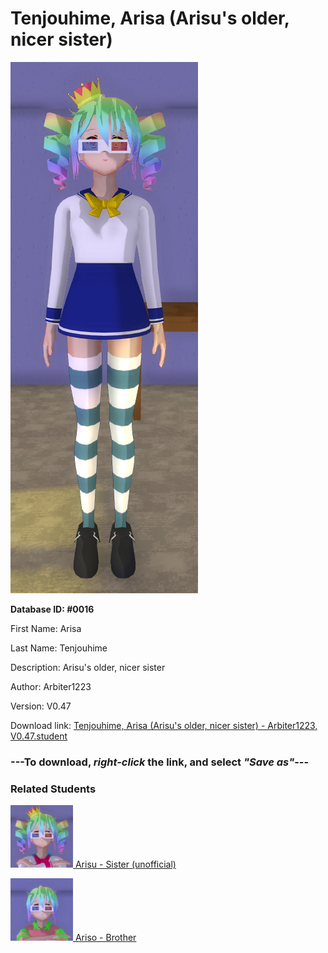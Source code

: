 # Tenjouhime, Arisa (Arisu's older, nicer sister)

<img src="Files/Images/Tenjouhime, Arisa (Arisu's older, nicer sister).png" title="Tenjouhime, Arisa (Arisu's older, nicer sister) - Arbiter1223, V0.47">

**Database ID: #0016**

First Name: Arisa

Last Name: Tenjouhime

Description: Arisu's older, nicer sister

Author: Arbiter1223

Version: V0.47

Download link: <a href="https://raw.githubusercontent.com/Arbiter1223/Daigaku-Gurashi-Custom-Students/master/Files/Studen%20Files/Tenjouhime%2C%20Arisa%20(Arisu's%20older%2C%20nicer%20sister)%20-%20Arbiter1223%2C%20V0.47.student">Tenjouhime, Arisa (Arisu's older, nicer sister) - Arbiter1223, V0.47.student</a>

### ---**To download, _right-click_ the link, and select _"Save as"_**---

### Related Students

<a href="Tenjouhime, Arisu (A very negative bully).md"><img src="Files/Thumbs/Tenjouhime, Arisu (A very negative bully).png" height="100" width="100" title="Tenjouhime, Arisu (A very negative bully) - YamiToast, V0.47"></a><a href="Tenjouhime, Arisu (A very negative bully).md"> Arisu - Sister (unofficial)</a>

<a href="Tenjouhime, Ariso (Arisu's very negative brother).md"><img src="Files/Thumbs/Tenjouhime, Ariso (Arisu's very negative brother).png" height="100" width="100" title="Tenjouhime, Ariso (Arisu's very negative brother) - AjTheYandere, V0.47"></a><a href="Tenjouhime, Ariso (Arisu's very negative brother).md"> Ariso - Brother</a>

